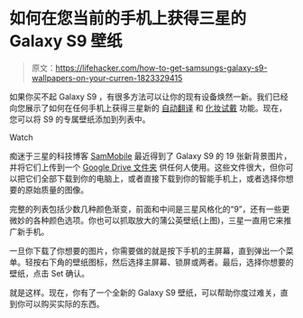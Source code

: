 # 如何在您当前的手机上获得三星的 Galaxy S9 壁纸

> 原文：<https://lifehacker.com/how-to-get-samsungs-galaxy-s9-wallpapers-on-your-curren-1823329415>

如果你买不起 Galaxy S9 ，有很多方法可以让你的现有设备焕然一新。我们已经向您展示了如何在任何手机上获得三星新的 [自动翻译](https://lifehacker.com/how-to-get-the-galaxy-s9s-translation-feature-on-any-ph-1823307084) 和 [化妆试戴](https://lifehacker.com/get-the-galaxy-s9s-makeup-try-on-feature-on-any-phone-u-1823307779) 功能。现在，您可以将 S9 的专属壁纸添加到列表中。

Watch

痴迷于三星的科技博客 [SamMobile](https://www.sammobile.com/wallpaper/galaxy-s9/) 最近得到了 Galaxy S9 的 19 张新背景图片，并将它们上传到一个 [Google Drive 文件夹](https://drive.google.com/file/d/1foxKhJ-TAQ7xQCqHHpznjqyY2x-1ZlUi/view) 供任何人使用。这些文件很大，但你可以把它们全部下载到你的电脑上，或者直接下载到你的智能手机上，或者选择你想要的原始质量的图像。

完整的列表包括少数几种颜色渐变，前面和中间是三星风格化的“9”，还有一些更微妙的各种颜色选项。你也可以抓取放大的蒲公英壁纸(上图)，三星一直用它来推广新手机。

一旦你下载了你想要的图片，你需要做的就是按下手机的主屏幕，直到弹出一个菜单。轻按右下角的壁纸图标，然后选择主屏幕、锁屏或两者。最后，选择你想要的壁纸，点击 Set 确认。

就是这样。现在，你有了一个全新的 Galaxy S9 壁纸，可以帮助你度过难关，直到你可以购买实际的东西。